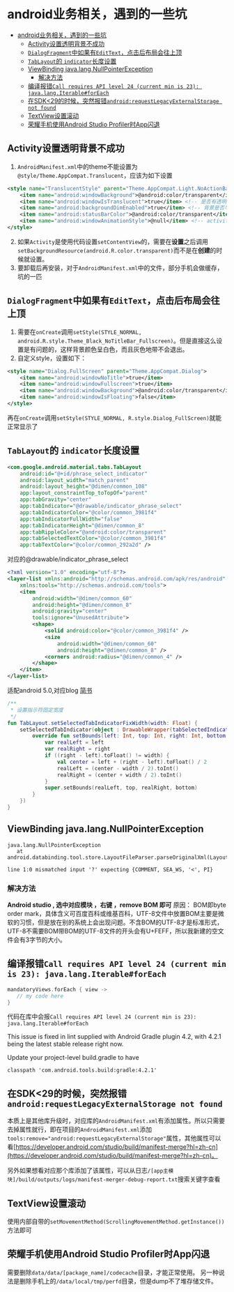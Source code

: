 # android业务相关，遇到的一些坑

- [android业务相关，遇到的一些坑](#android业务相关遇到的一些坑)
  - [Activity设置透明背景不成功](#activity设置透明背景不成功)
  - [`DialogFragment`中如果有`EditText`，点击后布局会往上顶](#dialogfragment中如果有edittext点击后布局会往上顶)
  - [`TabLayout`的 `indicator`长度设置](#tablayout的-indicator长度设置)
  - [ViewBinding java.lang.NullPointerException](#viewbinding-javalangnullpointerexception)
    - [解决方法](#解决方法)
  - [编译报错`Call requires API level 24 (current min is 23): java.lang.Iterable#forEach`](#编译报错call-requires-api-level-24-current-min-is-23-javalangiterableforeach)
  - [在SDK<29的时候，突然报错`android:requestLegacyExternalStorage not found`](#在sdk29的时候突然报错androidrequestlegacyexternalstorage-not-found)
  - [TextView设置滚动](#textview设置滚动)
  - [荣耀手机使用Android Studio Profiler时App闪退](#荣耀手机使用android-studio-profiler时app闪退)

## Activity设置透明背景不成功
1. `AndroidManifest.xml`中的theme不能设置为`@style/Theme.AppCompat.Translucent`，应该为如下设置
```xml
<style name="TranslucentStyle" parent="Theme.AppCompat.Light.NoActionBar">
    <item name="android:windowBackground">@android:color/transparent</item> <!-- 背景色透明 -->
    <item name="android:windowIsTranslucent">true</item> <!-- 是否有透明属性 -->
    <item name="android:backgroundDimEnabled">true</item> <!-- 背景是否半透明 -->
    <item name="android:statusBarColor">@android:color/transparent</item> <!-- 状态栏透明 -->
    <item name="android:windowAnimationStyle">@null</item> <!-- activity窗口切换效果 -->
</style>
```
2. 如果`Activity`是使用代码设置`setContentView`的，需要在**设置**之后调用`setBackgroundResource(android.R.color.transparent)`而不是在**创建**的时候就设置。
3. 要卸载后再安装，对于`AndroidManifest.xml`中的文件，部分手机会做缓存，坑的一匹

## `DialogFragment`中如果有`EditText`，点击后布局会往上顶
1. 需要在`onCreate`调用`setStyle(STYLE_NORMAL, android.R.style.Theme_Black_NoTitleBar_Fullscreen)`。但是直接这么设置是有问题的，这样背景颜色呈白色，而且灰色地带不会退出。
2. 自定义style，设置如下：
```xml
<style name="Dialog.FullScreen" parent="Theme.AppCompat.Dialog">
    <item name="android:windowNoTitle">true</item>
    <item name="android:windowFullscreen">true</item>
    <item name="android:windowBackground">@android:color/transparent</item>
    <item name="android:windowIsFloating">false</item>
</style>
```
再在`onCreate`调用`setStyle(STYLE_NORMAL, R.style.Dialog_FullScreen)`就能正常显示了

## `TabLayout`的 `indicator`长度设置
```xml
<com.google.android.material.tabs.TabLayout
    android:id="@+id/phrase_select_indicator"
    android:layout_width="match_parent"
    android:layout_height="@dimen/common_108"
    app:layout_constraintTop_toTopOf="parent"
    app:tabGravity="center"
    app:tabIndicator="@drawable/indicator_phrase_select"
    app:tabIndicatorColor="@color/common_3981f4"
    app:tabIndicatorFullWidth="false"
    app:tabIndicatorHeight="@dimen/common_8"
    app:tabRippleColor="@android:color/transparent"
    app:tabSelectedTextColor="@color/common_3981f4"
    app:tabTextColor="@color/common_292a2d" />
```
对应的@drawable/indicator_phrase_select
```xml
<?xml version="1.0" encoding="utf-8"?>
<layer-list xmlns:android="http://schemas.android.com/apk/res/android"
    xmlns:tools="http://schemas.android.com/tools">
    <item
        android:width="@dimen/common_60"
        android:height="@dimen/common_8"
        android:gravity="center"
        tools:ignore="UnusedAttribute">
        <shape>
            <solid android:color="@color/common_3981f4" />
            <size
                android:width="@dimen/common_60"
                android:height="@dimen/common_8" />
            <corners android:radius="@dimen/common_4" />
        </shape>
    </item>
</layer-list>
```
适配android 5.0,对应blog [简书](https://www.jianshu.com/p/e559809b7697)
```kotlin
/**
 * 设置指示符固定宽度
 */
fun TabLayout.setSelectedTabIndicatorFixWidth(width: Float) {
    setSelectedTabIndicator(object : DrawableWrapper(tabSelectedIndicator) {
        override fun setBounds(left: Int, top: Int, right: Int, bottom: Int) {
            var realLeft = left
            var realRight = right
            if ((right - left).toFloat() != width) {
                val center = left + (right - left).toFloat() / 2
                realLeft = (center - width / 2).toInt()
                realRight = (center + width / 2).toInt()
            }
            super.setBounds(realLeft, top, realRight, bottom)
        }
    })
}
```

## ViewBinding java.lang.NullPointerException
```shell
java.lang.NullPointerException
   at android.databinding.tool.store.LayoutFileParser.parseOriginalXml(LayoutFileParser.java:139)

line 1:0 mismatched input '?' expecting {COMMENT, SEA_WS, '<', PI}
```
### 解决方法
**Android studio , 选中对应模块 ，右键 ，remove BOM 即可**
原因：
BOM即byte order mark，具体含义可百度百科或维基百科，UTF-8文件中放置BOM主要是微软的习惯，但是放在别的系统上会出现问题。不含BOM的UTF-8才是标准形式，UTF-8不需要BOM带BOM的UTF-8文件的开头会有U+FEFF，所以我新建的空文件会有3字节的大小。


## 编译报错`Call requires API level 24 (current min is 23): java.lang.Iterable#forEach`
```kotlin
mandatoryViews.forEach { view ->
   // my code here
}
```
代码在库中会报`Call requires API level 24 (current min is 23): java.lang.Iterable#forEach`

This issue is fixed in lint supplied with Android Gradle plugin 4.2, with 4.2.1 being the latest stable release right now.

Update your project-level build.gradle to have

`classpath 'com.android.tools.build:gradle:4.2.1'`

## 在SDK<29的时候，突然报错`android:requestLegacyExternalStorage not found`
本质上是其他库升级时，对应库的`AndroidManifest.xml`有添加属性。所以只需要去掉属性就行，即在项目的`AndroidManifest.xml`添加`tools:remove="android:requestLegacyExternalStorage"`属性，其他属性可以看[https://developer.android.com/studio/build/manifest-merge?hl=zh-cn](https://developer.android.com/studio/build/manifest-merge?hl=zh-cn)。

另外如果想看对应那个库添加了该属性，可以从日志`/[app主模块]/build/outputs/logs/manifest-merger-debug-report.txt`搜索关键字查看

## TextView设置滚动
使用内部自带的`setMovementMethod(ScrollingMovementMethod.getInstance())`方法即可

## 荣耀手机使用Android Studio Profiler时App闪退
需要删除`data/data/[package_name]/codecache`目录，才能正常使用。
另一种说法是删除手机上的`/data/local/tmp/perfd`目录，但是dump不了堆存储文件。